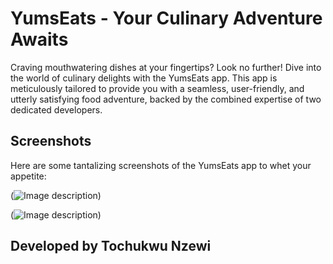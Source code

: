 # YumsEats - Your Culinary Adventure Awaits

Craving mouthwatering dishes at your fingertips? Look no further! Dive into the world of culinary delights with the YumsEats app. This app is meticulously tailored to provide you with a seamless, user-friendly, and utterly satisfying food adventure, backed by the combined expertise of two dedicated developers.

## Screenshots

Here are some tantalizing screenshots of the YumsEats app to whet your appetite:

(![Image description](https://dev-to-uploads.s3.amazonaws.com/uploads/articles/ive7q8bp3emxs3o4d2p2.png))


(![Image description](https://dev-to-uploads.s3.amazonaws.com/uploads/articles/goqsk72ewacz612pn4tv.png))

## Developed by Tochukwu Nzewi
